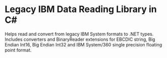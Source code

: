 # Legacy IBM Data Reading Library in C# #

Helps read and convert from legacy IBM System formats to .NET types. 
Includes converters and BinaryReader extensions for EBCDIC string, 
Big Endian Int16, Big Endian Int32 and 
IBM System/360 single precision floating point format.
